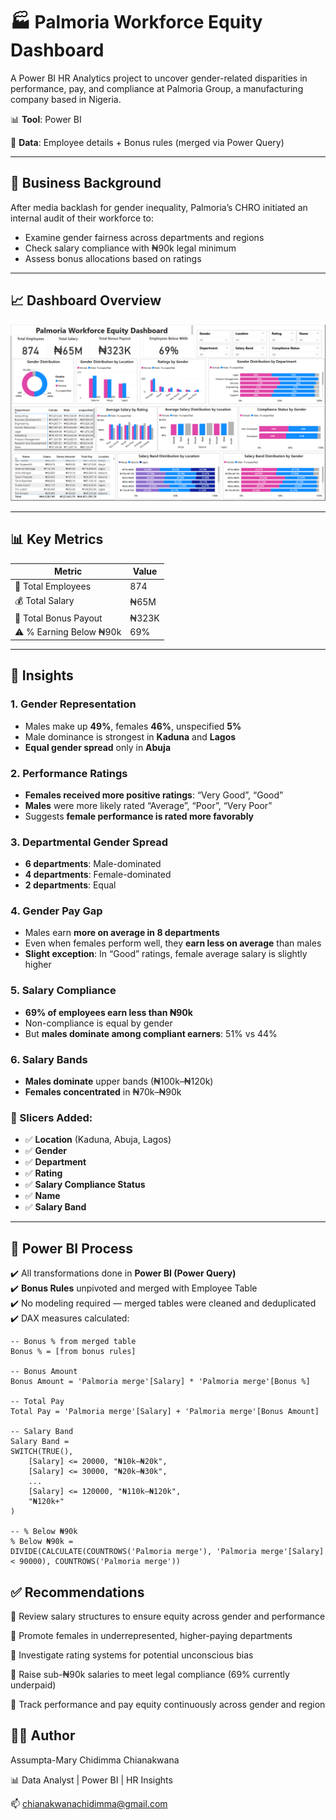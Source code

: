 # 🏭 Palmoria Workforce Equity Dashboard

A Power BI HR Analytics project to uncover gender-related disparities in performance, pay, and compliance at Palmoria Group, a manufacturing company based in Nigeria.

📊 **Tool**: Power BI 

🧩 **Data**: Employee details + Bonus rules (merged via Power Query)

---

## 🎯 Business Background

After media backlash for gender inequality, Palmoria’s CHRO initiated an internal audit of their workforce to:
- Examine gender fairness across departments and regions
- Check salary compliance with ₦90k legal minimum
- Assess bonus allocations based on ratings

---

## 📈 Dashboard Overview

![Dashboard](./DSA%20Palmoria.PNG)

---

## 📊 Key Metrics

| Metric | Value |
|--------|-------|
| 👥 Total Employees | 874 |
| 💰 Total Salary | ₦65M |
| 🎁 Total Bonus Payout | ₦323K |
| ⚠️ % Earning Below ₦90k | 69% |

---

## 🧠 Insights

### 1. **Gender Representation**
- Males make up **49%**, females **46%**, unspecified **5%**
- Male dominance is strongest in **Kaduna** and **Lagos**
- **Equal gender spread** only in **Abuja**

### 2. **Performance Ratings**
- **Females received more positive ratings**: “Very Good”, “Good”
- **Males** were more likely rated “Average”, “Poor”, “Very Poor”
- Suggests **female performance is rated more favorably**

### 3. **Departmental Gender Spread**
- **6 departments**: Male-dominated  
- **4 departments**: Female-dominated  
- **2 departments**: Equal

### 4. **Gender Pay Gap**
- Males earn **more on average in 8 departments**
- Even when females perform well, they **earn less on average** than males
- **Slight exception**: In “Good” ratings, female average salary is slightly higher

### 5. **Salary Compliance**
- **69% of employees earn less than ₦90k**
- Non-compliance is equal by gender
- But **males dominate among compliant earners**: 51% vs 44%

### 6. **Salary Bands**
- **Males dominate** upper bands (₦100k–₦120k)
- **Females concentrated** in ₦70k–₦90k

### 🧩 Slicers Added:
- ✅ **Location** (Kaduna, Abuja, Lagos)
- ✅ **Gender**
- ✅ **Department**
- ✅ **Rating**
- ✅ **Salary Compliance Status**
- ✅ **Name**
- ✅ **Salary Band**
---

## 🔧 Power BI Process

✔️ All transformations done in **Power BI (Power Query)**  
✔️ **Bonus Rules** unpivoted and merged with Employee Table  
✔️ No modeling required — merged tables were cleaned and deduplicated  
✔️ DAX measures calculated:

```dax
-- Bonus % from merged table
Bonus % = [from bonus rules]

-- Bonus Amount
Bonus Amount = 'Palmoria merge'[Salary] * 'Palmoria merge'[Bonus %]

-- Total Pay
Total Pay = 'Palmoria merge'[Salary] + 'Palmoria merge'[Bonus Amount]

-- Salary Band
Salary Band = 
SWITCH(TRUE(),
    [Salary] <= 20000, "₦10k–₦20k",
    [Salary] <= 30000, "₦20k–₦30k",
    ...
    [Salary] <= 120000, "₦110k–₦120k",
    "₦120k+"
)

-- % Below ₦90k
% Below ₦90k = 
DIVIDE(CALCULATE(COUNTROWS('Palmoria merge'), 'Palmoria merge'[Salary] < 90000), COUNTROWS('Palmoria merge'))
```

## ✅ Recommendations
📌 Review salary structures to ensure equity across gender and performance

📌 Promote females in underrepresented, higher-paying departments

📌 Investigate rating systems for potential unconscious bias

📌 Raise sub-₦90k salaries to meet legal compliance (69% currently underpaid)

📌 Track performance and pay equity continuously across gender and region






## 🙋‍♀️ Author
Assumpta-Mary Chidimma Chianakwana

📊 Data Analyst | Power BI | HR Insights

📫 chianakwanachidimma@gmail.com
